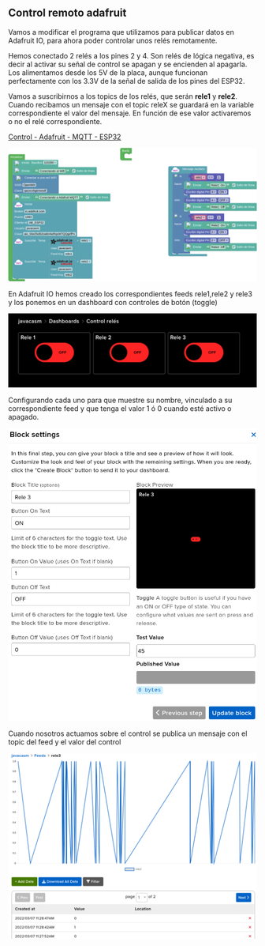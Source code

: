 ## Control remoto adafruit

Vamos a modificar el programa que utilizamos para publicar datos en Adafruit IO, para ahora poder controlar unos relés remotamente.

Hemos conectado 2 relés a los pines 2 y 4. Son relés de lógica negativa, es decir al activar su señal de control se apagan y se encienden al apagarla. Los alimentamos desde los 5V de la placa, aunque funcionan perfectamente con los 3.3V de la señal de salida de los pines del ESP32.

Vamos a suscribirnos a los topics de los relés, que serán **rele1** y **rele2**. Cuando recibamos un mensaje con el topic releX se guardará en la variable correspondiente el valor del mensaje. En función de ese valor activaremos o no el relé correspondiente.

[Control - Adafruit - MQTT - ESP32](http://www.arduinoblocks.com/web/project/791707)

![](./images/programa_control_adafruit.png)

En Adafruit IO hemos creado los correspondientes feeds rele1,rele2 y rele3 y los ponemos en un dashboard con controles de botón (toggle)

![](./images/adafruit_dashboard.png)

Configurando cada uno para que muestre su nombre, vinculado a su correspondiente feed y que tenga el valor 1 ó 0 cuando esté activo o apagado.

![](./images/adafruit_toggle.png)

Cuando nosotros actuamos sobre el control se publica un mensaje con el topic del feed y el valor del control

![](./images/adfruitt_feed_rele3.png)

